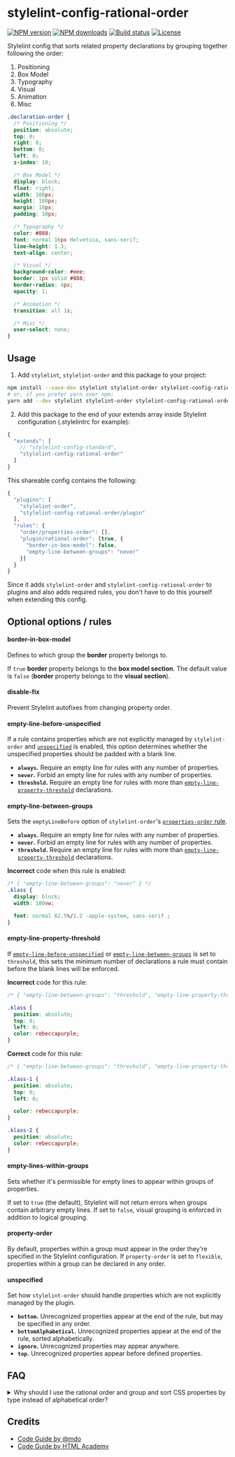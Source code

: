 # stylelint-config-rational-order

[![NPM version][version-img]][npm-url]
[![NPM downloads][downloads-img]][npm-url]
[![Build status][ci-img]][ci-url]
[![License][l-img]][l-url]

Stylelint config that sorts related property declarations by grouping together following the order:

1.  Positioning
2.  Box Model
3.  Typography
4.  Visual
5.  Animation
6.  Misc

```css
.declaration-order {
  /* Positioning */
  position: absolute;
  top: 0;
  right: 0;
  bottom: 0;
  left: 0;
  z-index: 10;

  /* Box Model */
  display: block;
  float: right;
  width: 100px;
  height: 100px;
  margin: 10px;
  padding: 10px;

  /* Typography */
  color: #888;
  font: normal 16px Helvetica, sans-serif;
  line-height: 1.3;
  text-align: center;

  /* Visual */
  background-color: #eee;
  border: 1px solid #888;
  border-radius: 4px;
  opacity: 1;

  /* Animation */
  transition: all 1s;

  /* Misc */
  user-select: none;
}
```

## Usage

1.  Add `stylelint`, `stylelint-order` and this package to your project:

```bash
npm install --save-dev stylelint stylelint-order stylelint-config-rational-order
# or, if you prefer yarn over npm:
yarn add --dev stylelint stylelint-order stylelint-config-rational-order
```

2.  Add this package to the end of your extends array inside Stylelint
    configuration (.stylelintrc for example):

```javascript
{
  "extends": [
    // "stylelint-config-standard",
    "stylelint-config-rational-order"
  ]
}
```

This shareable config contains the following:
```javascript
{
  "plugins": [
    "stylelint-order",
    "stylelint-config-rational-order/plugin"
  ],
  "rules": {
    "order/properties-order": [],
    "plugin/rational-order": [true, {
      "border-in-box-model": false,
      "empty-line-between-groups": "never"
    }]
  }
}
```

Since it adds `stylelint-order` and `stylelint-config-rational-order` to plugins and also adds required rules, you don't have to do this yourself when extending this config.


## Optional options / rules

#### border-in-box-model

Defines to which group the **border** property belongs to.

If `true` **border** property belongs to the **box model section**.
The default value is `false` (**border** property belongs to the **visual section**).


#### disable-fix

Prevent Stylelint autofixes from changing property order.


#### empty-line-before-unspecified

If a rule contains properties which are not explicitly managed by `stylelint-order` and [`unspecified`](#unspecified) is enabled, this option determines whether the unspecified properties should be padded with a blank line.

* **`always`.** Require an empty line for rules with any number of properties.
* **`never`.** Forbid an empty line for rules with any number of properties.
* **`threshold`.** Require an empty line for rules with more than [`empty-line-property-threshold`](#empty-line-property-threshold) declarations.


#### empty-line-between-groups

Sets the `emptyLineBefore` option of `stylelint-order`'s [`properties-order` rule](https://github.com/hudochenkov/stylelint-order/blob/master/rules/properties-order/README.md).

* **`always`.** Require an empty line for rules with any number of properties.
* **`never`.** Forbid an empty line for rules with any number of properties.
* **`threshold`.** Require an empty line for rules with more than [`empty-line-property-threshold`](#empty-line-property-threshold) declarations.

**Incorrect** code when this rule is enabled:

```css
/* { "empty-line-between-groups": "never" } */
.klass {
  display: block;
  width: 100vw;

  font: normal 62.5%/1.2 -apple-system, sans-serif ;
}
```


#### empty-line-property-threshold

If [`empty-line-before-unspecified`](#empty-line-before-unspecified) or [`empty-line-between-groups`](#empty-line-between-groups) is set to `threshold`, this sets the minimum number of declarations a rule must contain before the blank lines will be enforced.

**Incorrect** code for this rule:

```css
/* { "empty-line-between-groups": "threshold", "empty-line-property-threshold": 3 } */

.klass {
  position: absolute;
  top: 0;
  left: 0;
  color: rebeccapurple;
}
```

**Correct** code for this rule:

```css
/* { "empty-line-between-groups": "threshold", "empty-line-property-threshold": 3 } */

.klass-1 {
  position: absolute;
  top: 0;
  left: 0;

  color: rebeccapurple;
}

.klass-2 {
  position: absolute;
  color: rebeccapurple;
}
```


#### empty-lines-within-groups

Sets whether it's permissible for empty lines to appear within groups of properties.

If set to `true` (the default), Stylelint will not return errors when groups contain arbitrary empty lines. If set to `false`, visual grouping is enforced in addition to logical grouping.


#### property-order

By default, properties within a group must appear in the order they're specified in the Stylelint configuration. If `property-order` is set to `flexible`, properties within a group can be declared in any order.


#### unspecified

Set how `stylelint-order` should handle properties which are not explicitly managed by the plugin.

* **`bottom`.** Unrecognized properties appear at the end of the rule, but may be specified in any order.
* **`bottomAlphabetical`.** Unrecognized properties appear at the end of the rule, sorted alphabetically.
* **`ignore`.** Unrecognized properties may appear anywhere.
* **`top`.** Unrecognized properties appear before defined properties.

## FAQ

<details>
  <summary>Why should I use the rational order and group and sort CSS properties by type instead of alphabetical order?</summary>

  The pros and cons of both ways in detail:

* [Happy Potter and the Order of CSS](https://dev.to/thekashey/happy-potter-and-the-order-of-css-5ec)
* [“Outside In” — Ordering CSS Properties by Importance](https://webdesign.tutsplus.com/articles/outside-in-ordering-css-properties-by-importance--cms-21685)
</details>

## Credits

* [Code Guide by @mdo](http://codeguide.co/)
* [Code Guide by HTML Academy](https://github.com/htmlacademy/codeguide)


[npm-url]: https://www.npmjs.com/package/stylelint-config-rational-order
[downloads-img]: https://img.shields.io/npm/dt/stylelint-config-rational-order.svg?style=flat-square
[version-img]: https://img.shields.io/npm/v/stylelint-config-rational-order.svg?style=flat-square
[ci-url]: https://travis-ci.org/constverum/stylelint-config-rational-order
[ci-img]: https://img.shields.io/travis/constverum/stylelint-config-rational-order.svg?style=flat-square
[l-url]: https://www.npmjs.com/package/stylelint-config-rational-order
[l-img]: https://img.shields.io/npm/l/stylelint-config-rational-order.svg?style=flat-square
